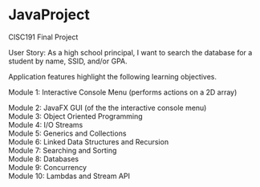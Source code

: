 # JavaProject
CISC191 Final Project

User Story: As a high school principal, I want to search the database for a student by name, SSID, and/or GPA.

Application features highlight the following learning objectives.

Module 1: Interactive Console Menu (performs actions on a 2D array)    

Module 2: JavaFX GUI (of the the interactive console menu)    
Module 3: Object Oriented Programming    
Module 4: I/O Streams    
Module 5: Generics and Collections    
Module 6: Linked Data Structures and Recursion    
Module 7: Searching and Sorting    
Module 8: Databases    
Module 9: Concurrency    
Module 10: Lambdas and Stream API    
